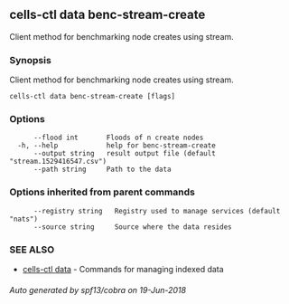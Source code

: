 ## cells-ctl data benc-stream-create

Client method for benchmarking node creates using stream.

### Synopsis

Client method for benchmarking node creates using stream.

```
cells-ctl data benc-stream-create [flags]
```

### Options

```
      --flood int       Floods of n create nodes
  -h, --help            help for benc-stream-create
      --output string   result output file (default "stream.1529416547.csv")
      --path string     Path to the data
```

### Options inherited from parent commands

```
      --registry string   Registry used to manage services (default "nats")
      --source string     Source where the data resides
```

### SEE ALSO

* [cells-ctl data](cells-ctl-data)	 - Commands for managing indexed data

###### Auto generated by spf13/cobra on 19-Jun-2018
